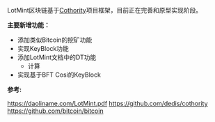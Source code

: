 LotMint区块链基于[Cothority](https://github.com/dedis/cothority)项目框架，目前正在完善和原型实现阶段。

**主要新增功能：**

* 添加类似Bitcoin的挖矿功能
* 实现KeyBlock功能
* 添加LotMint文档中的DT功能
    - 计算
* 实现基于BFT Cosi的KeyBlock


**参考:**

https://daoliname.com/LotMint.pdf
https://github.com/dedis/cothority
https://github.com/bitcoin/bitcoin
